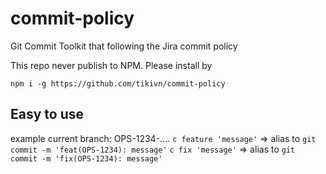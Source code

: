 # commit-policy
Git Commit Toolkit that following the Jira commit policy

This repo never publish to NPM. Please install by

`npm i -g https://github.com/tikivn/commit-policy`

## Easy to use

example current branch: OPS-1234-....
`c feature 'message'` => alias to `git commit -m 'feat(OPS-1234): message'`
`c fix 'message'` => alias to `git commit -m 'fix(OPS-1234): message'`
